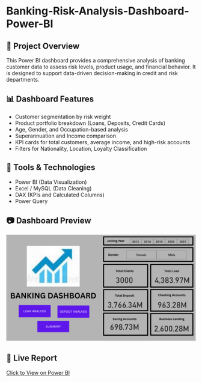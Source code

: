 # Banking-Risk-Analysis-Dashboard-Power-BI

## 📌 Project Overview
This Power BI dashboard provides a comprehensive analysis of banking customer data to assess risk levels, product usage, and financial behavior. It is designed to support data-driven decision-making in credit and risk departments.

## 📊 Dashboard Features
- Customer segmentation by risk weight
- Product portfolio breakdown (Loans, Deposits, Credit Cards)
- Age, Gender, and Occupation-based analysis
- Superannuation and Income comparison
- KPI cards for total customers, average income, and high-risk accounts
- Filters for Nationality, Location, Loyalty Classification

## 🧰 Tools & Technologies
- Power BI (Data Visualization)
- Excel / MySQL (Data Cleaning)
- DAX (KPIs and Calculated Columns)
- Power Query

## 📷 Dashboard Preview
![Dashboard Screenshot](bank1.png)

## 🔗 Live Report
[Click to View on Power BI](https://app.powerbi.com/groups/me/reports/52a15260-e81d-46de-b2ec-ad24e6cf15b8/c8e5379b3ce7eaa04b05?experience=power-bi)
